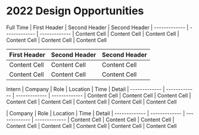 # 2022 Design Opportunities

Full Time
| First Header  | Second Header | Second Header
| ------------- | ------------- | -------------
| Content Cell  | Content Cell  | Content Cell 
| Content Cell  | Content Cell  | Content Cell 

| First Header  | Second Header | Second Header
| ------------- | ------------- | -------------
| Content Cell  | Content Cell  | Content Cell 
| Content Cell  | Content Cell  | Content Cell 

Intern
| Company  | Role | Location | Time | Detail 
| ------------- | ------------- | ------------- | -------------
| Content Cell  | Content Cell  | Content Cell  | Content Cell 
| Content Cell  | Content Cell  | Content Cell  | Content Cell 

| Company  | Role | Location | Time | Detail 
| ------------- | ------------- | ------------- | ------------- 
| Content Cell  | Content Cell  | Content Cell  | Content Cell 
| Content Cell  | Content Cell  | Content Cell  | Content Cell 

